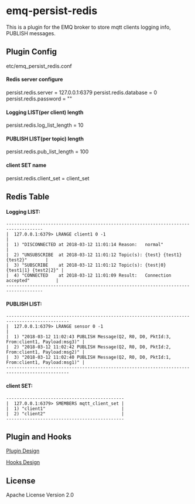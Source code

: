 emq-persist-redis
===================

This is a plugin for the EMQ broker to store mqtt clients logging info, PUBLISH messages.

Plugin Config
-------------

etc/emq_persist_redis.conf

#### Redis server configure
persist.redis.server = 127.0.0.1:6379
persist.redis.database = 0
persist.redis.password = ""

#### Logging LIST(per client) length
persist.redis.log_list_length = 10

#### PUBLISH LIST(per topic) length
persist.redis.pub_list_length = 100

#### client SET name
persist.redis.client_set = client_set

Redis Table
------------
#### Logging LIST:
```
------------------------------------------------------------------------------------
|  127.0.0.1:6379> LRANGE client1 0 -1                                             |
|  1) "DISCONNECTED at 2018-03-12 11:01:14 Reason:   normal"                       |
|  2) "UNSUBSCRIBE  at 2018-03-12 11:01:12 Topic(s): {test} {test1} {test2}"       |
|  3) "SUBSCRIBE    at 2018-03-12 11:01:12 Topic(s): {test|0} {test1|1} {test2|2}" |
|  4) "CONNECTED    at 2018-03-12 11:01:09 Result:   Connection accepted"          |
------------------------------------------------------------------------------------
```
#### PUBLISH LIST:
```
----------------------------------------------------------------------------------------------
|  127.0.0.1:6379> LRANGE sensor 0 -1                                                        |
|  1) "2018-03-12 11:02:43 PUBLISH Message(Q2, R0, D0, PktId:3, From:client1, Payload:msg3)" |
|  2) "2018-03-12 11:02:42 PUBLISH Message(Q2, R0, D0, PktId:2, From:client1, Payload:msg2)" |
|  3) "2018-03-12 11:02:40 PUBLISH Message(Q2, R0, D0, PktId:1, From:client1, Payload:msg1)" |
----------------------------------------------------------------------------------------------
```
#### client SET:
```
---------------------------------------------
|  127.0.0.1:6379> SMEMBERS mqtt_client_set |
|  1) "client1"                             |
|  2) "client2"                             |
---------------------------------------------
```

Plugin and Hooks
-----------------

[Plugin Design](http://docs.emqtt.com/en/latest/design.html#plugin-design)

[Hooks Design](http://docs.emqtt.com/en/latest/design.html#hooks-design)

License
-------

Apache License Version 2.0
